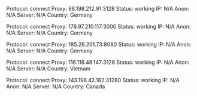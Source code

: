 Protocol: connect
Proxy: 88.198.212.91:3128
Status: working
IP: N/A
Anon: N/A
Server: N/A
Country: Germany

Protocol: connect
Proxy: 176.97.210.117:3000
Status: working
IP: N/A
Anon: N/A
Server: N/A
Country: Germany

Protocol: connect
Proxy: 185.26.201.73:8080
Status: working
IP: N/A
Anon: N/A
Server: N/A
Country: Germany

Protocol: connect
Proxy: 116.118.48.147:3128
Status: working
IP: N/A
Anon: N/A
Server: N/A
Country: Vietnam

Protocol: connect
Proxy: 143.198.42.182:31280
Status: working
IP: N/A
Anon: N/A
Server: N/A
Country: Canada

